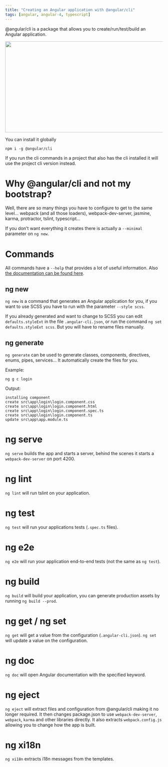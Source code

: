 ```yaml
---
title: "Creating an Angular application with @angular/cli"
tags: [angular, angular-4, typescript]
---
```


@angular/cli is a package that allows you to create/run/test/build an Angular application.

<a href="https://brunolm.files.wordpress.com/2017/07/angular-cli.png"><img class="alignnone size-full wp-image-724" src="https://brunolm.files.wordpress.com/2017/07/angular-cli.png" alt="" width="625" height="290" /></a>

You can install it globally

```
npm i -g @angular/cli
```

If you run the cli commands in a project that also has the cli installed it will use the project cli version instead.
<!--more-->

# Why @angular/cli and not my bootstrap?

Well, there are so many things you have to configure to get to the same level... webpack (and all those loaders), webpack-dev-server, jasmine, karma, protractor, tslint, typescript...

If you don't want everything it creates there is actually a `--minimal` parameter on `ng new`.

# Commands

All commands have a `--help` that provides a lot of useful information. Also [the documentation can be found here](https://github.com/angular/angular-cli/wiki).

## ng new

`ng new` is a command that generates an Angular application for you, if you want to use SCSS you have to run with the parameter `--style scss`.

If you already generated and want to change to SCSS you can edit `defaults.styleExt` in the file `.angular-cli.json`, or run the command `ng set defaults.styleExt scss`. But you will have to rename files manually.

## ng generate

`ng generate` can be used to generate classes, components, directives, enums, pipes, services... It automatically create the files for you.

Example:

```
ng g c login
```

Output:

```
installing component
create src\app\login\login.component.css
create src\app\login\login.component.html
create src\app\login\login.component.spec.ts
create src\app\login\login.component.ts
update src\app\app.module.ts
```

# ng serve

`ng serve` builds the app and starts a server, behind the scenes it starts a `webpack-dev-server` on port 4200.

# ng lint

`ng lint` will run tslint on your application.

# ng test

`ng test` will run your applications tests (`.spec.ts` files).

# ng e2e

`ng e2e` will run your application end-to-end tests (not the same as `ng test`).

# ng build

`ng build` will build your application, you can generate production assets by running `ng build --prod`.

# ng get / ng set

`ng get` will get a value from the configuration (`.angular-cli.json`). `ng set` will update a value on the configuration.

# ng doc

`ng doc` will open Angular documentation with the specified keyword.

# ng eject

`ng eject` will extract files and configuration from @angular/cli making it no longer required. It then changes package.json to use `webpack-dev-server`, `webpack`, `karma` and other libraries directly. It also extracts `webpack.config.js` allowing you to change how the app is built.

# ng xi18n

`ng xi18n` extracts i18n messages from the templates.
